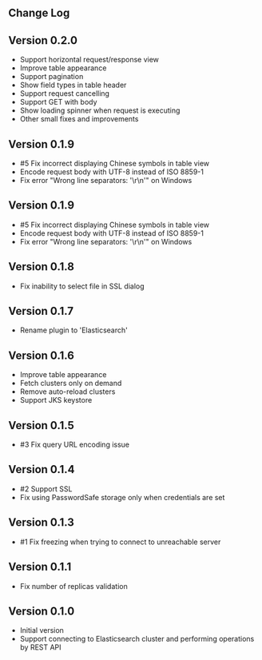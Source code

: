 Change Log
----------
## Version 0.2.0
- Support horizontal request/response view
- Improve table appearance
- Support pagination
- Show field types in table header 
- Support request cancelling
- Support GET with body
- Show loading spinner when request is executing
- Other small fixes and improvements


## Version 0.1.9
- \#5 Fix incorrect displaying Chinese symbols in table view
- Encode request body with UTF-8 instead of ISO 8859-1
- Fix error "Wrong line separators: '\r\n'" on Windows 


## Version 0.1.9
- \#5 Fix incorrect displaying Chinese symbols in table view
- Encode request body with UTF-8 instead of ISO 8859-1
- Fix error "Wrong line separators: '\r\n'" on Windows 


## Version 0.1.8
- Fix inability to select file in SSL dialog


## Version 0.1.7
- Rename plugin to 'Elasticsearch'


## Version 0.1.6
- Improve table appearance
- Fetch clusters only on demand
- Remove auto-reload clusters
- Support JKS keystore


## Version 0.1.5
- \#3 Fix query URL encoding issue


## Version 0.1.4
- \#2 Support SSL
- Fix using PasswordSafe storage only when credentials are set


## Version 0.1.3
- \#1 Fix freezing when trying to connect to unreachable server


## Version 0.1.1
- Fix number of replicas validation


## Version 0.1.0
- Initial version
- Support connecting to Elasticsearch cluster and performing operations by REST API